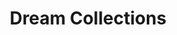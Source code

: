 ---
title: "Dream Collections"
url: /thiruvananthapuram/dream-collections-kovalam-poovar-kaliyakkavilai-road/
shop: clothes
---